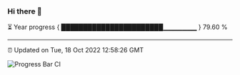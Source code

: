 ### Hi there 👋

⏳ Year progress { ███████████████████████▁▁▁▁▁▁▁ } 79.60 %

---

⏰ Updated on Tue, 18 Oct 2022 12:58:26 GMT

![Progress Bar CI](https://github.com/ZhaoGui/ZhaoGui/workflows/Progress%20Bar%20CI/badge.svg)
